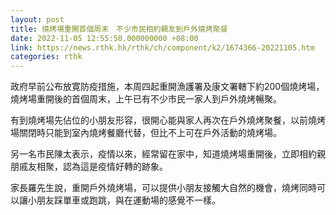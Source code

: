 ```yaml
---
layout: post
title: 燒烤場重開首個周末　不少市民相約親友到戶外燒烤聚餐
date: 2022-11-05 12:55:50.000000000 +08:00
link: https://news.rthk.hk/rthk/ch/component/k2/1674366-20221105.htm
categories: rthk
---
```


政府早前公布放寛防疫措施，本周四起重開漁護署及康文署轄下約200個燒烤場，燒烤場重開後的首個周末，上午已有不少市民一家人到戶外燒烤暢聚。

有到燒烤場先佔位的小朋友形容，很開心能與家人再次在戶外燒烤聚餐，以前燒烤場關閉時只能到室內燒烤餐廳代替，但比不上可在戶外活動的燒烤場。

另一名市民陳太表示，疫情以來，經常留在家中，知道燒烤場重開後，立即相約親朋戚友相聚，認為這是疫情好轉的跡象。

家長羅先生說，重開戶外燒烤場，可以提供小朋友接觸大自然的機會，燒烤同時可以讓小朋友踩單車或跑跳，與在運動場的感覺不一樣。
